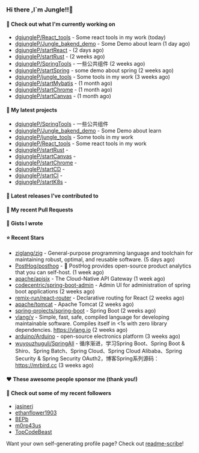 ### Hi there ,I`m Jungle!!👋

#### 👷 Check out what I'm currently working on

- [dgjungleP/React_tools](https://github.com/dgjungleP/React_tools) - Some react tools in my work (today)
- [dgjungleP/Jungle_bakend_demo](https://github.com/dgjungleP/Jungle_bakend_demo) - Some Demo about learn (1 day ago)
- [dgjungleP/startReact](https://github.com/dgjungleP/startReact) -  (2 days ago)
- [dgjungleP/startRust](https://github.com/dgjungleP/startRust) -  (2 weeks ago)
- [dgjungleP/SpringTools](https://github.com/dgjungleP/SpringTools) - 一些公共组件 (2 weeks ago)
- [dgjungleP/startSpring](https://github.com/dgjungleP/startSpring) - some demo about spring (2 weeks ago)
- [dgjungleP/jungle_tools](https://github.com/dgjungleP/jungle_tools) - Some tools in my work (3 weeks ago)
- [dgjungleP/startMybatis](https://github.com/dgjungleP/startMybatis) -  (1 month ago)
- [dgjungleP/startChrome](https://github.com/dgjungleP/startChrome) -  (1 month ago)
- [dgjungleP/startCanvas](https://github.com/dgjungleP/startCanvas) -  (1 month ago)

#### 🌱 My latest projects

- [dgjungleP/SpringTools](https://github.com/dgjungleP/SpringTools) - 一些公共组件
- [dgjungleP/Jungle_bakend_demo](https://github.com/dgjungleP/Jungle_bakend_demo) - Some Demo about learn
- [dgjungleP/jungle_tools](https://github.com/dgjungleP/jungle_tools) - Some tools in my work
- [dgjungleP/React_tools](https://github.com/dgjungleP/React_tools) - Some react tools in my work
- [dgjungleP/startRust](https://github.com/dgjungleP/startRust) - 
- [dgjungleP/startCanvas](https://github.com/dgjungleP/startCanvas) - 
- [dgjungleP/startChrome](https://github.com/dgjungleP/startChrome) - 
- [dgjungleP/startCD](https://github.com/dgjungleP/startCD) - 
- [dgjungleP/startCI](https://github.com/dgjungleP/startCI) - 
- [dgjungleP/startK8s](https://github.com/dgjungleP/startK8s) - 

#### 🔭 Latest releases I've contributed to


#### 🔨 My recent Pull Requests



#### 📓 Gists I wrote


#### ⭐ Recent Stars

- [ziglang/zig](https://github.com/ziglang/zig) - General-purpose programming language and toolchain for maintaining robust, optimal, and reusable software. (5 days ago)
- [PostHog/posthog](https://github.com/PostHog/posthog) - 🦔 PostHog provides open-source product analytics that you can self-host.  (1 week ago)
- [apache/apisix](https://github.com/apache/apisix) - The Cloud-Native API Gateway (1 week ago)
- [codecentric/spring-boot-admin](https://github.com/codecentric/spring-boot-admin) - Admin UI for administration of spring boot applications (2 weeks ago)
- [remix-run/react-router](https://github.com/remix-run/react-router) - Declarative routing for React (2 weeks ago)
- [apache/tomcat](https://github.com/apache/tomcat) - Apache Tomcat (2 weeks ago)
- [spring-projects/spring-boot](https://github.com/spring-projects/spring-boot) - Spring Boot (2 weeks ago)
- [vlang/v](https://github.com/vlang/v) - Simple, fast, safe, compiled language for developing maintainable software. Compiles itself in &lt;1s with zero library dependencies. https://vlang.io (2 weeks ago)
- [arduino/Arduino](https://github.com/arduino/Arduino) - open-source electronics platform (3 weeks ago)
- [wuyouzhuguli/SpringAll](https://github.com/wuyouzhuguli/SpringAll) - 循序渐进，学习Spring Boot、Spring Boot &amp; Shiro、Spring Batch、Spring Cloud、Spring Cloud Alibaba、Spring Security &amp; Spring Security OAuth2，博客Spring系列源码：https://mrbird.cc (3 weeks ago)

#### ❤️ These awesome people sponsor me (thank you!)


#### 👯 Check out some of my recent followers

- [jasineri](https://github.com/jasineri)
- [ethanflower1903](https://github.com/ethanflower1903)
- [BEPb](https://github.com/BEPb)
- [m0rp43us](https://github.com/m0rp43us)
- [TopCodeBeast](https://github.com/TopCodeBeast)

Want your own self-generating profile page? Check out [readme-scribe](https://github.com/muesli/readme-scribe)!
